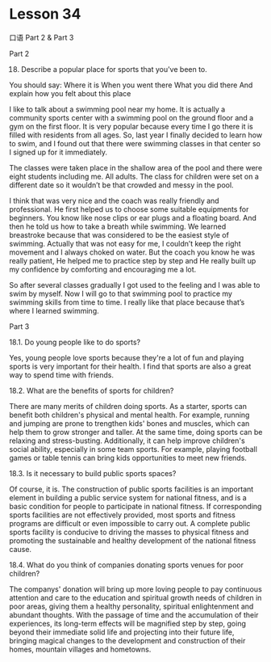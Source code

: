 # Lesson 34

口语 Part 2 & Part 3

Part 2

18.   Describe a popular place for sports that you've been to. 

You should say:
Where it is
When you went there
What you did there
And explain how you felt about this place

I like to talk about a swimming pool near my home. It is actually a community sports center with a swimming pool on the ground floor and a gym on the first floor. It is very popular because every time I go there it is filled with residents from all ages. So, last year I finally decided to learn how to swim, and I found out that there were swimming classes in that center so I signed up for it immediately.

The classes were taken place in the shallow area of the pool and there were eight students including me. All adults. The class for children were set on a different date so it wouldn’t be that crowded and messy in the pool.

I think that was very nice and the coach was really friendly and professional. He first helped us to choose some suitable equipments for beginners. You know like nose clips or ear plugs and a floating board. And then he told us how to take a breath while swimming. We learned breastroke because that was considered to be the easiest style of swimming. Actually that was not easy for me, I couldn’t keep the right movement and I always choked on water. But the coach you know he was really patient, He helped me to practice step by step and He really built up my confidence by comforting and encouraging me a lot.

So after several classes gradually I got used to the feeling and I was able to swim by myself. Now I will go to that swimming pool to practice my swimming skills from time to time. I really like that place because that’s where I learned swimming.

Part 3

18.1. Do young people like to do sports?

Yes, young people love sports because they're a lot of fun and playing sports is very important for their health. I find that sports are also a great way to spend time with friends.

18.2. What are the benefits of sports for children?

There are many merits of children doing sports. As a starter, sports can benefit both children's physical and mental health. For example, running and jumping are prone to trengthen kids' bones and muscles, which can help them to grow stronger and taller. At the same time, doing sports can be relaxing and stress-busting. Additionally, it can help improve children's social ability, especially in some team sports. For example, playing football games or table tennis can bring kids opportunities to meet new friends.

18.3. Is it necessary to build public sports spaces?

Of course, it is. The construction of public sports facilities is an important element in building a public service system for national fitness, and is a basic condition for people to participate in national fitness. If corresponding sports facilities are not effectively provided, most sports and fitness programs are difficult or even impossible to carry out. A complete public sports facility is conducive to driving the masses to physical fitness and promoting the sustainable and healthy development of the national fitness cause.

18.4. What do you think of companies donating sports venues for poor children?

The companys' donation will bring up more loving people to pay continuous attention and care to the education and spiritual growth needs of children in poor areas, giving them a healthy personality, spiritual enlightenment and abundant thoughts. With the passage of time and the accumulation of their experiences, its long-term effects will be magnified step by step, going beyond their immediate solid life and projecting into their future life, bringing magical changes to the development and construction of their homes, mountain villages and hometowns.



